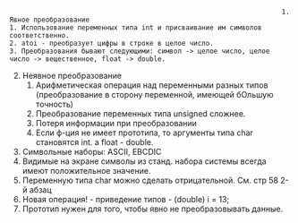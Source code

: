																		1. Явное преобразование
	1. Использование переменных типа int и присваивание им символов соответственно. 
	2. atoi - преобразует цифры в строке в целое число.
	3. Преобразования бывают следующими: символ -> целое число, целое число -> вещественное, float -> double.
2. Неявное преобразование
	1. Арифметическая операция над переменными разных типов (преобразование в сторону переменной, имеющей бОльшую точность)
	2. Преобразование переменных типа unsigned сложнее.
	3. Потеря информации при преобразовании
	4. Если ф-ция не имеет прототипа, то аргументы типа char становятся int. а float - double. 
3. Символьные наборы: ASCII, EBCDIC
4. Видимые на экране символы из станд. набора системы всегда имеют положительное значение.
5. Переменную типа char можно сделать отрицательной. См. стр 58 2-й абзац
6. Новая операция! - приведение типов - (double) i = 13;
7. Прототип нужен для того, чтобы явно не преобразовывать данные.